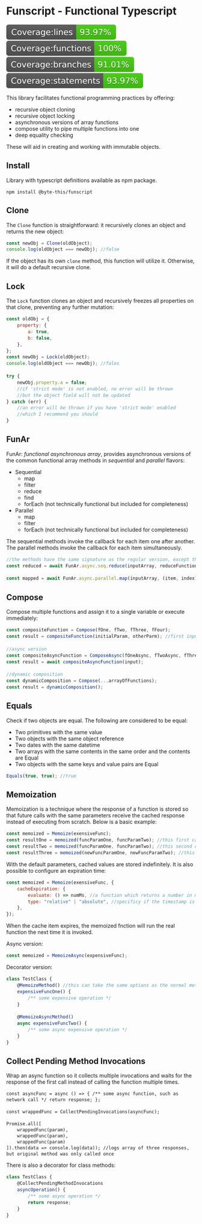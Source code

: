 # Funscript - Functional Typescript

![Coverage lines](./coverage/badge-lines.svg)
![Coverage functions](./coverage/badge-functions.svg)
![Coverage branches](./coverage/badge-branches.svg)
![Coverage statements](./coverage/badge-statements.svg)

This library facilitates functional programming practices by offering:

-   recursive object cloning
-   recursive object locking
-   asynchronous versions of array functions
-   compose utility to pipe multiple functions into one
-   deep equality checking

These will aid in creating and working with immutable objects.

## Install

Library with typescript definitions available as npm package.

```
npm install @byte-this/funscript
```

## Clone

The `Clone` function is straightforward: it recursively clones an object and returns the new object:

```javascript
const newObj = Clone(oldObject);
console.log(oldObject === newObj); //false
```

If the object has its own `clone` method, this function will utilize it. Otherwise, it will do a default recursive clone.

## Lock

The `Lock` function clones an object and recursively freezes all properties on that clone, preventing any further mutation:

```javascript
const oldObj = {
    property: {
        a: true,
        b: false,
    },
};
const newObj = Lock(oldObject);
console.log(oldObject === newObj); //fales

try {
    newObj.property.a = false;
    //if 'strict mode' is not enabled, no error will be thrown
    //but the object field will not be updated
} catch (err) {
    //an error will be thrown if you have 'strict mode' enabled
    //which I recommend you should
}
```

## FunAr

FunAr: _functional asynchronous array_, provides asynchronous versions of the common functional array methods in _sequential_ and _parallel_ flavors:

-   Sequential
    -   map
    -   filter
    -   reduce
    -   find
    -   forEach (not technically functional but included for completeness)
-   Parallel
    -   map
    -   filter
    -   forEach (not technically functional but included for completeness)

The sequential methods invoke the callback for each item one after another. The parallel methods invoke the callback for each item simultaneously.

```javascript
//the methods have the same signature as the regular version, except the input array is added as the first argument
const reduced = await FunAr.async.seq.reduce(inputArray, reduceFunction, initialValue);

const mapped = await FunAr.async.parallel.map(inputArray, (item, index) => /*..async*/ return mapped);

```

## Compose

Compose multiple functions and assign it to a single variable or execute immediately:

```javascript
const compositeFunction = Compose(fOne, fTwo, fThree, fFour);
const result = compositeFunction(initialParam, otherParm); //first input function can accept more than one parameter

//async version
const compositeAsyncFunction = ComposeAsync(fOneAsync, fTwoAsync, fThreeAsync);
const result = await compositeAsyncFunction(input);

//dynamic composition
const dynamicComposition = Compose(...arrayOfFunctions);
const result = dynamicComposition();
```

## Equals

Check if two objects are equal. The following are considered to be equal:

-   Two primitives with the same value
-   Two objects with the same object reference
-   Two dates with the same datetime
-   Two arrays with the same contents in the same order and the contents are Equal
-   Two objects with the same keys and value pairs are Equal

```javascript
Equals(true, true); //true
```

## Memoization

Memoization is a technique where the response of a function is stored so that future calls with the same parameters receive the cached response instead of executing from scratch. Below is a basic example:

```javascript
const memoized = Memoize(exensiveFunc);
const resultOne = memoized(funcParamOne, funcParamTwo); //this first call runs the expensiveFunc
const resultTwo = memoized(funcParamOne, funcParamTwo); //this second call does not run expensiveFunc, it returns the result from the first execution
const resultThree = memoized(newFuncParamOne, newFuncParamTwo); //this runs expensiveFunc again because the arguments are different than the first call
```

With the default parameters, cached values are stored indefinitely. It is also possible to configure an expiration time:

```javascript
const memoized = Memoize(exensiveFunc, {
    cacheExpiration: {
        evaluate: () => numMs, //a function which returns a number in milliseconds
        type: "relative" | "absolute", //specificy if the timestamp is relative to now or absolute
    },
});
```

When the cache item expires, the memoized fnction will run the real function the next time it is invoked.

Async version:

```javascript
const memoized = MemoizeAsync(expensiveFunc);
```

Decorator version:

```javascript
class TestClass {
    @MemoizeMethod() //this can take the same options as the normal method call
    expensiveFuncOne() {
        /** some expensive operation */
    }

    @MemoizeAsyncMethod()
    async expensiveFuncTwo() {
        /** some async expensive operation */
    }
}
```

## Collect Pending Method Invocations

Wrap an async function so it collects multiple invocations and waits for the response of the first call instead of calling the function multiple times.

```javacript
const asyncFunc = async () => { /** some async function, such as network call */ return response; };

const wrappedFunc = CollectPendingInvocations(asyncFunc);

Promise.all([
    wrappedFunc(param),
    wrappedFunc(param),
    wrappedFunc(param)
]).then(data => console.log(data)); //logs array of three responses, but original method was only called once
```

There is also a decorator for class methods:

```javascript
class TestClass {
    @CollectPendingMethodInvocations
    asyncOperation() {
        /** some async operation */
        return response;
    }
}
```
